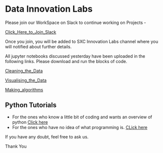 # Data Innovation Labs

Please join our WorkSpace on Slack to continue working on Projects -

[Click_Here_to_Join_Slack](https://join.slack.com/t/datasutram/shared_invite/enQtMzI5MTgwNjEyNTUxLWQ3MGI5ODY2ZjgxNDg0MTViZjIxZDEzZDg0ZDNiNzU5MDNkOTAwY2YxNjdhMmUxMmQ5Y2E4ZjQ1NzBlOGMwZWE)

Once you join, you will be added to SXC Innovation Labs channel where you will notified about further details.

All jupyter notebooks discussed yesterday have been uploaded in the following links. Please download and run the blocks of code.

[Cleaning_the_Data](https://github.com/datasutram/datasutram.github.io/blob/master/Notebooks/Plot_Restaurant_Type.ipynb)

[Visualising_the_Data](https://github.com/datasutram/datasutram.github.io/blob/master/Notebooks/Folium.ipynb)

[Making_algorithms](https://github.com/datasutram/datasutram.github.io/blob/master/Notebooks/Date_data.ipynb)

## Python Tutorials

* For the ones who know a little bit of coding and wants an overview of python [Click here](http://cs231n.github.io/python-numpy-tutorial/)
* For the ones who have no idea of what programming is. [CLick here](https://www.programiz.com/python-programming)

If you have any doubt, feel free to ask us.

Thank You
